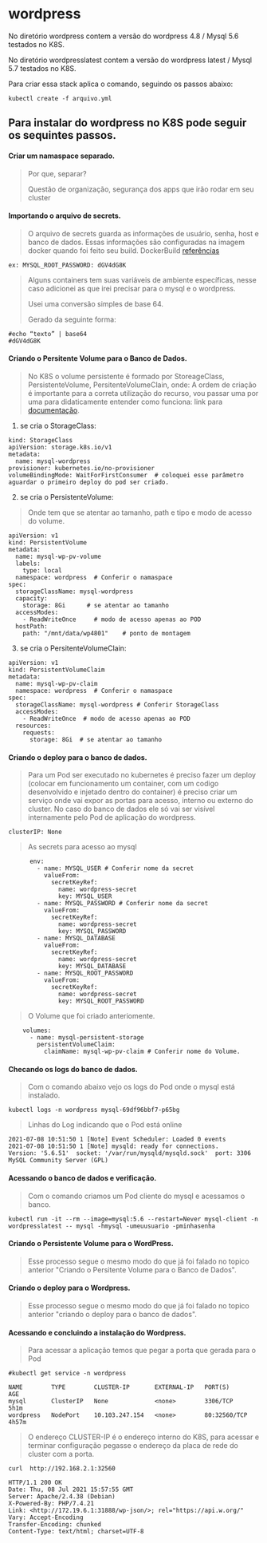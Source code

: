 # wordpress

No diretório wordpress contem a versão do wordpress 4.8 / Mysql 5.6 testados no K8S.

No diretório wordpresslatest contem a versão do wordpress latest / Mysql 5.7 testados no K8S.

Para criar essa stack aplica o comando, seguindo os passos abaixo:

```
kubectl create -f arquivo.yml
```

## Para instalar do wordpress no K8S pode seguir os sequintes passos.

#### Criar um namaspace separado.

>Por que, separar?
>
>Questão de organização, segurança dos apps que irão rodar em seu cluster


#### Importando o arquivo de secrets.

>O arquivo de secrets guarda as informações de usuário, senha, host e banco de dados.
>Essas informações são configuradas na imagem docker quando foi feito seu build.
>DockerBuild [referências](https://docs.docker.com/engine/reference/builder/)

```
ex: MYSQL_ROOT_PASSWORD: dGV4dG8K
```
>Alguns containers tem suas variáveis de ambiente específicas, nesse caso adicionei as que irei precisar para o mysql e o wordpress.
>
>Usei uma conversão simples de base 64.
>
>Gerado da seguinte forma:

```
#echo “texto” | base64
#dGV4dG8K
```

#### Criando o Persitente Volume para o Banco de Dados.
>
> No K8S o volume persistente é formado por StoreageClass, PersistenteVolume, PersitenteVolumeClain, onde:
> A ordem de criação é importante para a correta utilização do recurso, vou passar uma por uma para didaticamente entender como funciona:
> link para [documentação](https://kubernetes.io/pt-br/docs/concepts/storage/persistent-volumes/).
> 
1. se cria o StorageClass:

```
kind: StorageClass
apiVersion: storage.k8s.io/v1
metadata:
  name: mysql-wordpress
provisioner: kubernetes.io/no-provisioner
volumeBindingMode: WaitForFirstConsumer  # coloquei esse parâmetro aguardar o primeiro deploy do pod ser criado.
```
2. se cria o PersistenteVolume:

>Onde tem que se atentar ao tamanho, path e tipo e modo de acesso do volume.
```
apiVersion: v1
kind: PersistentVolume
metadata:
  name: mysql-wp-pv-volume
  labels:
    type: local
  namespace: wordpress  # Conferir o namaspace
spec:
  storageClassName: mysql-wordpress
  capacity:
    storage: 8Gi      # se atentar ao tamanho
  accessModes:
    - ReadWriteOnce     # modo de acesso apenas ao POD
  hostPath:
    path: "/mnt/data/wp4801"    # ponto de montagem
```

3. se cria o PersitenteVolumeClain:


```
apiVersion: v1
kind: PersistentVolumeClaim
metadata:
  name: mysql-wp-pv-claim 
  namespace: wordpress  # Conferir o namaspace
spec:
  storageClassName: mysql-wordpress # Conferir StorageClass
  accessModes:
    - ReadWriteOnce  # modo de acesso apenas ao POD
  resources:
    requests:
      storage: 8Gi  # se atentar ao tamanho

```

#### Criando o deploy para o banco de dados.
>
>Para um Pod ser executado no kubernetes é preciso fazer um deploy (colocar em funcionamento um container, com um codigo desenvolvido e injetado dentro do container) é preciso criar um serviço onde vai expor as portas para acesso, interno ou externo do cluster. 
>No caso do banco de dados ele só vai ser visível internamente pelo Pod de aplicação do wordpress.
>

```
clusterIP: None
```
>
> As secrets para acesso ao mysql
> 
```
      env:
        - name: MYSQL_USER # Conferir nome da secret
          valueFrom:
            secretKeyRef:
              name: wordpress-secret
              key: MYSQL_USER
        - name: MYSQL_PASSWORD # Conferir nome da secret
          valueFrom:
            secretKeyRef:
              name: wordpress-secret
              key: MYSQL_PASSWORD
        - name: MYSQL_DATABASE
          valueFrom:
            secretKeyRef:
              name: wordpress-secret
              key: MYSQL_DATABASE
        - name: MYSQL_ROOT_PASSWORD
          valueFrom:
            secretKeyRef:
              name: wordpress-secret
              key: MYSQL_ROOT_PASSWORD

```
>
> O Volume que foi criado anteriomente.
> 
```
    volumes:
      - name: mysql-persistent-storage
        persistentVolumeClaim:
          claimName: mysql-wp-pv-claim # Conferir nome do Volume.
```
#### Checando os logs do banco de dados.

>
> Com o comando abaixo vejo os logs do Pod onde o mysql está instalado.
```
kubectl logs -n wordpress mysql-69df96bbf7-p65bg
```
>
> Linhas do Log indicando que o Pod está online
> 
```
2021-07-08 10:51:50 1 [Note] Event Scheduler: Loaded 0 events
2021-07-08 10:51:50 1 [Note] mysqld: ready for connections.
Version: '5.6.51'  socket: '/var/run/mysqld/mysqld.sock'  port: 3306  MySQL Community Server (GPL)
```
#### Acessando o banco de dados e verificação.

>
> Com o comando criamos um Pod cliente do mysql e acessamos o banco.
>
```
kubectl run -it --rm --image=mysql:5.6 --restart=Never mysql-client -n wordpresslatest -- mysql -hmysql -umeuusuario -pminhasenha
```


#### Criando o Persistente Volume para o WordPress.

>
> Esse processo segue o mesmo modo do que já foi falado no topico anterior "Criando o Persitente Volume para o Banco de Dados".
>

#### Criando o deploy para o Wordpress.

>
> Esse processo segue o mesmo modo do que já foi falado no topico anterior "criando o deploy para o banco de dados".
>

#### Acessando e concluindo a instalação do Wordpress.
>
>Para acessar a aplicação temos que pegar a porta que gerada para o Pod
>
```
#kubectl get service -n wordpress

NAME        TYPE        CLUSTER-IP       EXTERNAL-IP   PORT(S)        AGE
mysql       ClusterIP   None             <none>        3306/TCP       5h1m
wordpress   NodePort    10.103.247.154   <none>        80:32560/TCP   4h57m

```
>
> O endereço CLUSTER-IP é o endereço interno do K8S, para acessar e terminar configuração pegasse o endereço da placa de rede do cluster com a porta.
> 
```
curl  http://192.168.2.1:32560

HTTP/1.1 200 OK
Date: Thu, 08 Jul 2021 15:57:55 GMT
Server: Apache/2.4.38 (Debian)
X-Powered-By: PHP/7.4.21
Link: <http://172.19.6.1:31888/wp-json/>; rel="https://api.w.org/"
Vary: Accept-Encoding
Transfer-Encoding: chunked
Content-Type: text/html; charset=UTF-8

```
